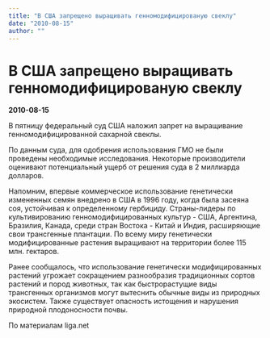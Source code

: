 ```yaml
---
title: "В США запрещено выращивать генномодифицированую свеклу"
date: "2010-08-15"
author: ""
---
```


# В США запрещено выращивать генномодифицированую свеклу

**2010-08-15** 

В пятницу федеральный суд США наложил запрет на выращивание генномодифицированной сахарной свеклы.

По данным суда, для одобрения использования ГМО не были проведены необходимые исследования. Некоторые производители оценивают потенциальный ущерб от решения суда в 2 миллиарда долларов.

Напомним, впервые коммерческое использование генетически измененных семян внедрено в США в 1996 году, когда была засеяна соя, устойчивая к определенному гербициду. Страны-лидеры по культивированию генномодифицированных культур - США, Аргентина, Бразилия, Канада, среди стран Востока - Китай и Индия, расширяющие свои трансгенные плантации. По всему миру генетически модифицированные растения выращивают на территории более 115 млн. гектаров.

Ранее сообщалось, что использование генетически модифицированных растений угрожает сокращением разнообразия традиционных сортов растений и пород животных, так как быстрорастущие виды трансгенных организмов могут вытеснить обычные виды из природных экосистем. Также существует опасность истощения и нарушения природной плодоносности почвы.

По материалам liga.net
